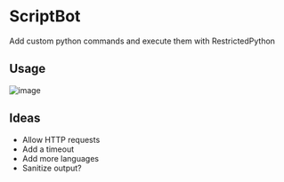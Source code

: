 # ScriptBot

Add custom python commands and execute them with RestrictedPython

## Usage

![image](https://user-images.githubusercontent.com/24574272/170856900-40e8a78c-e66e-4ad4-82a8-05fa8edb9dc5.png)

## Ideas

- Allow HTTP requests
- Add a timeout
- Add more languages
- Sanitize output?
